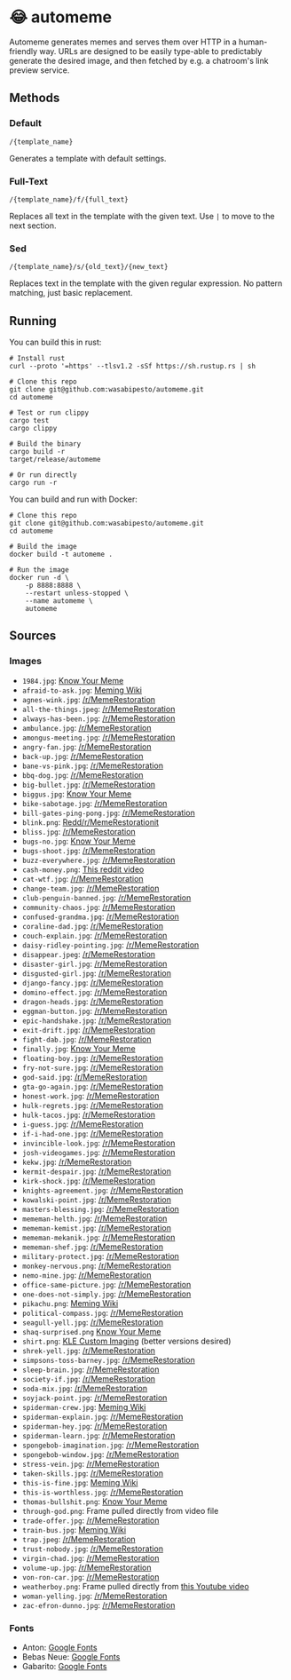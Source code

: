 # 😂 automeme

Automeme generates memes and serves them over HTTP in a human-friendly way. URLs are designed to be easily type-able to predictably generate the desired image, and then fetched by e.g. a chatroom's link preview service.

## Methods

### Default

`/{template_name}`

Generates a template with default settings.

### Full-Text

`/{template_name}/f/{full_text}`

Replaces all text in the template with the given text. Use `|` to move to the next section.

### Sed

`/{template_name}/s/{old_text}/{new_text}`

Replaces text in the template with the given regular expression. No pattern matching, just basic replacement.

## Running

You can build this in rust:

```
# Install rust
curl --proto '=https' --tlsv1.2 -sSf https://sh.rustup.rs | sh

# Clone this repo
git clone git@github.com:wasabipesto/automeme.git
cd automeme

# Test or run clippy
cargo test
cargo clippy

# Build the binary
cargo build -r
target/release/automeme

# Or run directly
cargo run -r
```

You can build and run with Docker:

```
# Clone this repo
git clone git@github.com:wasabipesto/automeme.git
cd automeme

# Build the image
docker build -t automeme .

# Run the image
docker run -d \
    -p 8888:8888 \
    --restart unless-stopped \
    --name automeme \
    automeme
```

## Sources

### Images

- `1984.jpg`: [Know Your Meme](https://knowyourmeme.com/memes/living-in-1984)
- `afraid-to-ask.jpg`: [Meming Wiki](https://en.meming.world/wiki/Afraid_To_Ask_Andy)
- `agnes-wink.jpg`: [/r/MemeRestoration](https://old.reddit.com/r/MemeRestoration/comments/rfjhs0/hd_meme_templates_database_800_files/)
- `all-the-things.jpeg`: [/r/MemeRestoration](https://old.reddit.com/r/MemeRestoration/comments/rfjhs0/hd_meme_templates_database_800_files/)
- `always-has-been.jpg`: [/r/MemeRestoration](https://old.reddit.com/r/MemeRestoration/comments/rfjhs0/hd_meme_templates_database_800_files/)
- `ambulance.jpg`: [/r/MemeRestoration](https://old.reddit.com/r/MemeRestoration/comments/rfjhs0/hd_meme_templates_database_800_files/)
- `amongus-meeting.jpg`: [/r/MemeRestoration](https://old.reddit.com/r/MemeRestoration/comments/rfjhs0/hd_meme_templates_database_800_files/)
- `angry-fan.jpg`: [/r/MemeRestoration](https://old.reddit.com/r/MemeRestoration/comments/rfjhs0/hd_meme_templates_database_800_files/)
- `back-up.jpg`: [/r/MemeRestoration](https://old.reddit.com/r/MemeRestoration/comments/rfjhs0/hd_meme_templates_database_800_files/)
- `bane-vs-pink.jpg`: [/r/MemeRestoration](https://old.reddit.com/r/MemeRestoration/comments/rfjhs0/hd_meme_templates_database_800_files/)
- `bbq-dog.jpg`: [/r/MemeRestoration](https://old.reddit.com/r/MemeRestoration/comments/rfjhs0/hd_meme_templates_database_800_files/)
- `big-bullet.jpg`: [/r/MemeRestoration](https://old.reddit.com/r/MemeRestoration/comments/rfjhs0/hd_meme_templates_database_800_files/)
- `biggus.jpg`: [Know Your Meme](https://knowyourmeme.com/memes/biggus-dickus)
- `bike-sabotage.jpg`: [/r/MemeRestoration](https://old.reddit.com/r/MemeRestoration/comments/rfjhs0/hd_meme_templates_database_800_files/)
- `bill-gates-ping-pong.jpg`: [/r/MemeRestoration](https://old.reddit.com/r/MemeRestoration/comments/rfjhs0/hd_meme_templates_database_800_files/)
- `blink.png`: [Redd/r/MemeRestorationit](https://old.reddit.com/r/MemeRestoration/comments/hqygs3/blinking_white_guy_carefully_adjusted_upscale/)
- `bliss.jpg`: [/r/MemeRestoration](https://old.reddit.com/r/MemeRestoration/comments/rfjhs0/hd_meme_templates_database_800_files/)
- `bugs-no.jpg`: [Know Your Meme](https://knowyourmeme.com/memes/bugs-bunnys-no)
- `bugs-shoot.jpg`: [/r/MemeRestoration](https://old.reddit.com/r/MemeRestoration/comments/rfjhs0/hd_meme_templates_database_800_files/)
- `buzz-everywhere.jpg`: [/r/MemeRestoration](https://old.reddit.com/r/MemeRestoration/comments/rfjhs0/hd_meme_templates_database_800_files/)
- `cash-money.png`: [This reddit video](https://old.reddit.com/r/GODZILLA/comments/kn4tbt/that_wasnt_very_cash_money_of_you_godzilla/)
- `cat-wtf.jpg`: [/r/MemeRestoration](https://old.reddit.com/r/MemeRestoration/comments/rfjhs0/hd_meme_templates_database_800_files/)
- `change-team.jpg`: [/r/MemeRestoration](https://old.reddit.com/r/MemeRestoration/comments/rfjhs0/hd_meme_templates_database_800_files/)
- `club-penguin-banned.jpg`: [/r/MemeRestoration](https://old.reddit.com/r/MemeRestoration/comments/rfjhs0/hd_meme_templates_database_800_files/)
- `community-chaos.jpg`: [/r/MemeRestoration](https://old.reddit.com/r/MemeRestoration/comments/rfjhs0/hd_meme_templates_database_800_files/)
- `confused-grandma.jpg`: [/r/MemeRestoration](https://old.reddit.com/r/MemeRestoration/comments/rfjhs0/hd_meme_templates_database_800_files/)
- `coraline-dad.jpg`: [/r/MemeRestoration](https://old.reddit.com/r/MemeRestoration/comments/rfjhs0/hd_meme_templates_database_800_files/)
- `couch-explain.jpg`: [/r/MemeRestoration](https://old.reddit.com/r/MemeRestoration/comments/rfjhs0/hd_meme_templates_database_800_files/)
- `daisy-ridley-pointing.jpg`: [/r/MemeRestoration](https://old.reddit.com/r/MemeRestoration/comments/rfjhs0/hd_meme_templates_database_800_files/)
- `disappear.jpeg`: [/r/MemeRestoration](https://old.reddit.com/r/MemeRestoration/comments/rfjhs0/hd_meme_templates_database_800_files/)
- `disaster-girl.jpg`: [/r/MemeRestoration](https://old.reddit.com/r/MemeRestoration/comments/rfjhs0/hd_meme_templates_database_800_files/)
- `disgusted-girl.jpg`: [/r/MemeRestoration](https://old.reddit.com/r/MemeRestoration/comments/rfjhs0/hd_meme_templates_database_800_files/)
- `django-fancy.jpg`: [/r/MemeRestoration](https://old.reddit.com/r/MemeRestoration/comments/rfjhs0/hd_meme_templates_database_800_files/)
- `domino-effect.jpg`: [/r/MemeRestoration](https://old.reddit.com/r/MemeRestoration/comments/rfjhs0/hd_meme_templates_database_800_files/)
- `dragon-heads.jpg`: [/r/MemeRestoration](https://old.reddit.com/r/MemeRestoration/comments/rfjhs0/hd_meme_templates_database_800_files/)
- `eggman-button.jpg`: [/r/MemeRestoration](https://old.reddit.com/r/MemeRestoration/comments/rfjhs0/hd_meme_templates_database_800_files/)
- `epic-handshake.jpg`: [/r/MemeRestoration](https://old.reddit.com/r/MemeRestoration/comments/rfjhs0/hd_meme_templates_database_800_files/)
- `exit-drift.jpg`: [/r/MemeRestoration](https://old.reddit.com/r/MemeRestoration/comments/rfjhs0/hd_meme_templates_database_800_files/)
- `fight-dab.jpg`: [/r/MemeRestoration](https://old.reddit.com/r/MemeRestoration/comments/rfjhs0/hd_meme_templates_database_800_files/)
- `finally.jpg`: [Know Your Meme](https://knowyourmeme.com/photos/1670182-finally-synthetic-watermelon)
- `floating-boy.jpg`: [/r/MemeRestoration](https://old.reddit.com/r/MemeRestoration/comments/rfjhs0/hd_meme_templates_database_800_files/)
- `fry-not-sure.jpg`: [/r/MemeRestoration](https://old.reddit.com/r/MemeRestoration/comments/rfjhs0/hd_meme_templates_database_800_files/)
- `god-said.jpg`: [/r/MemeRestoration](https://old.reddit.com/r/MemeRestoration/comments/rfjhs0/hd_meme_templates_database_800_files/)
- `gta-go-again.jpg`: [/r/MemeRestoration](https://old.reddit.com/r/MemeRestoration/comments/rfjhs0/hd_meme_templates_database_800_files/)
- `honest-work.jpg`: [/r/MemeRestoration](https://old.reddit.com/r/MemeRestoration/comments/rfjhs0/hd_meme_templates_database_800_files/)
- `hulk-regrets.jpg`: [/r/MemeRestoration](https://old.reddit.com/r/MemeRestoration/comments/rfjhs0/hd_meme_templates_database_800_files/)
- `hulk-tacos.jpg`: [/r/MemeRestoration](https://old.reddit.com/r/MemeRestoration/comments/rfjhs0/hd_meme_templates_database_800_files/)
- `i-guess.jpg`: [/r/MemeRestoration](https://old.reddit.com/r/MemeRestoration/comments/rfjhs0/hd_meme_templates_database_800_files/)
- `if-i-had-one.jpg`: [/r/MemeRestoration](https://old.reddit.com/r/MemeRestoration/comments/rfjhs0/hd_meme_templates_database_800_files/)
- `invincible-look.jpg`: [/r/MemeRestoration](https://old.reddit.com/r/MemeRestoration/comments/rfjhs0/hd_meme_templates_database_800_files/)
- `josh-videogames.jpg`: [/r/MemeRestoration](https://old.reddit.com/r/MemeRestoration/comments/rfjhs0/hd_meme_templates_database_800_files/)
- `kekw.jpg`: [/r/MemeRestoration](https://old.reddit.com/r/MemeRestoration/comments/rfjhs0/hd_meme_templates_database_800_files/)
- `kermit-despair.jpg`: [/r/MemeRestoration](https://old.reddit.com/r/MemeRestoration/comments/rfjhs0/hd_meme_templates_database_800_files/)
- `kirk-shock.jpg`: [/r/MemeRestoration](https://old.reddit.com/r/MemeRestoration/comments/rfjhs0/hd_meme_templates_database_800_files/)
- `knights-agreement.jpg`: [/r/MemeRestoration](https://old.reddit.com/r/MemeRestoration/comments/rfjhs0/hd_meme_templates_database_800_files/)
- `kowalski-point.jpg`: [/r/MemeRestoration](https://old.reddit.com/r/MemeRestoration/comments/rfjhs0/hd_meme_templates_database_800_files/)
- `masters-blessing.jpg`: [/r/MemeRestoration](https://old.reddit.com/r/MemeRestoration/comments/rfjhs0/hd_meme_templates_database_800_files/)
- `mememan-helth.jpg`: [/r/MemeRestoration](https://old.reddit.com/r/MemeRestoration/comments/rfjhs0/hd_meme_templates_database_800_files/)
- `mememan-kemist.jpg`: [/r/MemeRestoration](https://old.reddit.com/r/MemeRestoration/comments/rfjhs0/hd_meme_templates_database_800_files/)
- `mememan-mekanik.jpg`: [/r/MemeRestoration](https://old.reddit.com/r/MemeRestoration/comments/rfjhs0/hd_meme_templates_database_800_files/)
- `mememan-shef.jpg`: [/r/MemeRestoration](https://old.reddit.com/r/MemeRestoration/comments/rfjhs0/hd_meme_templates_database_800_files/)
- `military-protect.jpg`: [/r/MemeRestoration](https://old.reddit.com/r/MemeRestoration/comments/rfjhs0/hd_meme_templates_database_800_files/)
- `monkey-nervous.png`: [/r/MemeRestoration](https://old.reddit.com/r/MemeRestoration/comments/rfjhs0/hd_meme_templates_database_800_files/)
- `nemo-mine.jpg`: [/r/MemeRestoration](https://old.reddit.com/r/MemeRestoration/comments/rfjhs0/hd_meme_templates_database_800_files/)
- `office-same-picture.jpg`: [/r/MemeRestoration](https://old.reddit.com/r/MemeRestoration/comments/rfjhs0/hd_meme_templates_database_800_files/)
- `one-does-not-simply.jpg`: [/r/MemeRestoration](https://old.reddit.com/r/MemeRestoration/comments/rfjhs0/hd_meme_templates_database_800_files/)
- `pikachu.png`: [Meming Wiki](https://en.meming.world/wiki/Surprised_Pikachu)
- `political-compass.jpg`: [/r/MemeRestoration](https://old.reddit.com/r/MemeRestoration/comments/rfjhs0/hd_meme_templates_database_800_files/)
- `seagull-yell.jpg`: [/r/MemeRestoration](https://old.reddit.com/r/MemeRestoration/comments/rfjhs0/hd_meme_templates_database_800_files/)
- `shaq-surprised.png` [Know Your Meme](https://knowyourmeme.com/photos/1474527-shaqs-hot-ones-interview)
- `shirt.png`: [KLE Custom Imaging](https://klecustomimaging.com/product/t-shirt/) (better versions desired)
- `shrek-yell.jpg`: [/r/MemeRestoration](https://old.reddit.com/r/MemeRestoration/comments/rfjhs0/hd_meme_templates_database_800_files/)
- `simpsons-toss-barney.jpg`: [/r/MemeRestoration](https://old.reddit.com/r/MemeRestoration/comments/rfjhs0/hd_meme_templates_database_800_files/)
- `sleep-brain.jpg`: [/r/MemeRestoration](https://old.reddit.com/r/MemeRestoration/comments/rfjhs0/hd_meme_templates_database_800_files/)
- `society-if.jpg`: [/r/MemeRestoration](https://old.reddit.com/r/MemeRestoration/comments/rfjhs0/hd_meme_templates_database_800_files/)
- `soda-mix.jpg`: [/r/MemeRestoration](https://old.reddit.com/r/MemeRestoration/comments/rfjhs0/hd_meme_templates_database_800_files/)
- `soyjack-point.jpg`: [/r/MemeRestoration](https://old.reddit.com/r/MemeRestoration/comments/rfjhs0/hd_meme_templates_database_800_files/)
- `spiderman-crew.jpg`: [Meming Wiki](https://en.meming.world/wiki/Me_and_the_Boys)
- `spiderman-explain.jpg`: [/r/MemeRestoration](https://old.reddit.com/r/MemeRestoration/comments/rfjhs0/hd_meme_templates_database_800_files/)
- `spiderman-hey.jpg`: [/r/MemeRestoration](https://old.reddit.com/r/MemeRestoration/comments/rfjhs0/hd_meme_templates_database_800_files/)
- `spiderman-learn.jpg`: [/r/MemeRestoration](https://old.reddit.com/r/MemeRestoration/comments/rfjhs0/hd_meme_templates_database_800_files/)
- `spongebob-imagination.jpg`: [/r/MemeRestoration](https://old.reddit.com/r/MemeRestoration/comments/rfjhs0/hd_meme_templates_database_800_files/)
- `spongebob-window.jpg`: [/r/MemeRestoration](https://old.reddit.com/r/MemeRestoration/comments/rfjhs0/hd_meme_templates_database_800_files/)
- `stress-vein.jpg`: [/r/MemeRestoration](https://old.reddit.com/r/MemeRestoration/comments/rfjhs0/hd_meme_templates_database_800_files/)
- `taken-skills.jpg`: [/r/MemeRestoration](https://old.reddit.com/r/MemeRestoration/comments/rfjhs0/hd_meme_templates_database_800_files/)
- `this-is-fine.jpg`: [Meming Wiki](https://en.meming.world/wiki/This_Is_Fine)
- `this-is-worthless.jpg`: [/r/MemeRestoration](https://old.reddit.com/r/MemeRestoration/comments/rfjhs0/hd_meme_templates_database_800_files/)
- `thomas-bullshit.png`: [Know Your Meme](https://knowyourmeme.com/memes/thomas-had-never-seen-such-bullshit-before)
- `through-god.png`: Frame pulled directly from video file
- `trade-offer.jpg`: [/r/MemeRestoration](https://old.reddit.com/r/MemeRestoration/comments/rfjhs0/hd_meme_templates_database_800_files/)
- `train-bus.jpg`: [Meming Wiki](https://en.meming.world/wiki/Train_Hitting_School_Bus)
- `trap.jpeg`: [/r/MemeRestoration](https://old.reddit.com/r/MemeRestoration/comments/rfjhs0/hd_meme_templates_database_800_files/)
- `trust-nobody.jpg`: [/r/MemeRestoration](https://old.reddit.com/r/MemeRestoration/comments/rfjhs0/hd_meme_templates_database_800_files/)
- `virgin-chad.jpg`: [/r/MemeRestoration](https://old.reddit.com/r/MemeRestoration/comments/rfjhs0/hd_meme_templates_database_800_files/)
- `volume-up.jpg`: [/r/MemeRestoration](https://old.reddit.com/r/MemeRestoration/comments/rfjhs0/hd_meme_templates_database_800_files/)
- `von-ron-car.jpg`: [/r/MemeRestoration](https://old.reddit.com/r/MemeRestoration/comments/euoagt/ucantflys_request_vin_diesel_and_ron_weasley/)
- `weatherboy.png`: Frame pulled directly from [this Youtube video](https://youtu.be/py44k46RR_0)
- `woman-yelling.jpg`: [/r/MemeRestoration](https://old.reddit.com/r/MemeRestoration/comments/rfjhs0/hd_meme_templates_database_800_files/)
- `zac-efron-dunno.jpg`: [/r/MemeRestoration](https://old.reddit.com/r/MemeRestoration/comments/rfjhs0/hd_meme_templates_database_800_files/)

### Fonts

- Anton: [Google Fonts](https://fonts.google.com/specimen/Anton)
- Bebas Neue: [Google Fonts](https://fonts.google.com/specimen/Bebas+Neue)
- Gabarito: [Google Fonts](https://fonts.google.com/specimen/Gabarito)
